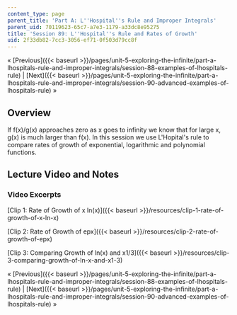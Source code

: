 ```yaml
---
content_type: page
parent_title: 'Part A: L''Hospital''s Rule and Improper Integrals'
parent_uid: 70119623-65c7-a7e3-1179-a33dc8e95275
title: 'Session 89: L''Hospital''s Rule and Rates of Growth'
uid: 2f33db82-7cc3-3056-ef71-0f503d79cc8f
---
```


« [Previous]({{< baseurl >}}/pages/unit-5-exploring-the-infinite/part-a-lhospitals-rule-and-improper-integrals/session-88-examples-of-lhospitals-rule) | [Next]({{< baseurl >}}/pages/unit-5-exploring-the-infinite/part-a-lhospitals-rule-and-improper-integrals/session-90-advanced-examples-of-lhospitals-rule) »

Overview
--------

If f(x)/g(x) approaches zero as x goes to infinity we know that for large x, g(x) is much larger than f(x). In this session we use L'Hopital's rule to compare rates of growth of exponential, logarithmic and polynomial functions.

Lecture Video and Notes
-----------------------

### Video Excerpts

[Clip 1: Rate of Growth of x ln(x)]({{< baseurl >}}/resources/clip-1-rate-of-growth-of-x-ln-x)

[Clip 2: Rate of Growth of epx]({{< baseurl >}}/resources/clip-2-rate-of-growth-of-epx)

[Clip 3: Comparing Growth of ln(x) and x1/3]({{< baseurl >}}/resources/clip-3-comparing-growth-of-ln-x-and-x1-3)

« [Previous]({{< baseurl >}}/pages/unit-5-exploring-the-infinite/part-a-lhospitals-rule-and-improper-integrals/session-88-examples-of-lhospitals-rule) | [Next]({{< baseurl >}}/pages/unit-5-exploring-the-infinite/part-a-lhospitals-rule-and-improper-integrals/session-90-advanced-examples-of-lhospitals-rule) »
